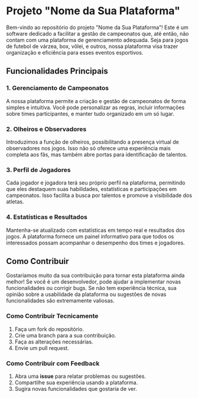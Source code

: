 # Projeto "Nome da Sua Plataforma"

Bem-vindo ao repositório do projeto "Nome da Sua Plataforma"! Este é um software dedicado a facilitar a gestão de campeonatos que, até então, não contam com uma plataforma de gerenciamento adequada. Seja para jogos de futebol de várzea, box, vôlei, e outros, nossa plataforma visa trazer organização e eficiência para esses eventos esportivos.

## Funcionalidades Principais

### 1. Gerenciamento de Campeonatos
A nossa plataforma permite a criação e gestão de campeonatos de forma simples e intuitiva. Você pode personalizar as regras, incluir informações sobre times participantes, e manter tudo organizado em um só lugar.

### 2. Olheiros e Observadores
Introduzimos a função de olheiros, possibilitando a presença virtual de observadores nos jogos. Isso não só oferece uma experiência mais completa aos fãs, mas também abre portas para identificação de talentos.

### 3. Perfil de Jogadores
Cada jogador e jogadora terá seu próprio perfil na plataforma, permitindo que eles destaquem suas habilidades, estatísticas e participações em campeonatos. Isso facilita a busca por talentos e promove a visibilidade dos atletas.

### 4. Estatísticas e Resultados
Mantenha-se atualizado com estatísticas em tempo real e resultados dos jogos. A plataforma fornece um painel informativo para que todos os interessados possam acompanhar o desempenho dos times e jogadores.

## Como Contribuir

Gostaríamos muito da sua contribuição para tornar esta plataforma ainda melhor! Se você é um desenvolvedor, pode ajudar a implementar novas funcionalidades ou corrigir bugs. Se não tem experiência técnica, sua opinião sobre a usabilidade da plataforma ou sugestões de novas funcionalidades são extremamente valiosas.

### Como Contribuir Tecnicamente
1. Faça um fork do repositório.
2. Crie uma branch para a sua contribuição.
3. Faça as alterações necessárias.
4. Envie um pull request.

### Como Contribuir com Feedback
1. Abra uma **issue** para relatar problemas ou sugestões.
2. Compartilhe sua experiência usando a plataforma.
3. Sugira novas funcionalidades que gostaria de ver.
